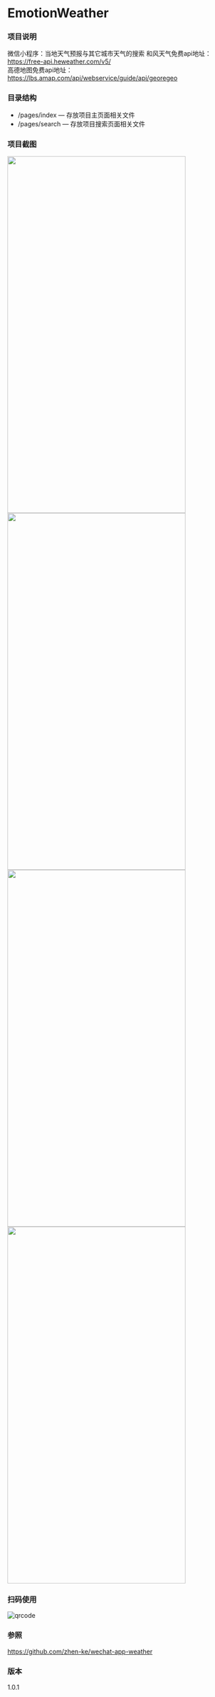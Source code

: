 # EmotionWeather

### 项目说明

微信小程序：当地天气预报与其它城市天气的搜索
和风天气免费api地址：https://free-api.heweather.com/v5/    
高德地图免费api地址：https://lbs.amap.com/api/webservice/guide/api/georegeo
### 目录结构

- /pages/index — 存放项目主页面相关文件
- /pages/search — 存放项目搜索页面相关文件

### 项目截图
<img width="400" height="800" src="https://github.com/xingyanan/EmotionWeather/blob/master/screenshot.jpg"/><img width="400" height="800" src="https://github.com/xingyanan/EmotionWeather/blob/master/screenshot2.jpg"/>
<img width="400" height="800" src="https://github.com/xingyanan/EmotionWeather/blob/master/screenshot3.jpg"/><img width="400" height="800" src="https://github.com/xingyanan/EmotionWeather/blob/master/screenshot1.jpg"/>


### 扫码使用

![qrcode](./code.jpg)
### 参照
https://github.com/zhen-ke/wechat-app-weather
### 版本
1.0.1
